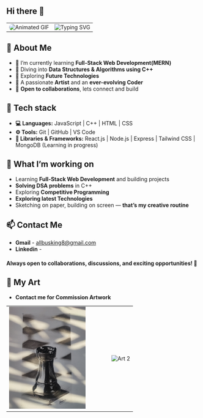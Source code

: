 ## Hi there 👋

<div align="center">
  <table>
    <tr>
      <td valign="middle">
        <img src="https://media.giphy.com/media/L8K62iTDkzGX6/giphy.gif" width="180px" style="border-radius: 12px;" alt="Animated GIF">
      </td>
      <td valign="middle">
        <img src="https://readme-typing-svg.demolab.com?font=JetBrains+Mono&weight=500&size=22&pause=1000&color=54d2ff&width=450&height=60&lines=Hi+coders!;while+(alive);%7B+code()+create()+dream()+%7D;build+something+that+matters...;transform+ideas+into+reality;" alt="Typing SVG" />
      </td>
    </tr>
  </table>
</div>





## 🎨 About Me

- 🌱 I’m currently learning **Full-Stack Web Development(MERN)**
- 📘 Diving into **Data Structures & Algorithms using C++**
- 🔗 Exploring **Future Technologies**
- 🎨 A passionate **Artist** and an **ever-evolving Coder**
- 🤝 **Open to collaborations**, lets connect and build

## 🚀 Tech stack

- **💻 Languages:** JavaScript | C++ | HTML | CSS
- **⚙️ Tools:** Git | GitHub | VS Code 
- **🧰 Libraries & Frameworks:** React.js | Node.js | Express | Tailwind CSS | MongoDB (Learning in progress)

## 📌 What I’m working on

- Learning **Full-Stack Web Development** and building projects
- **Solving DSA problems** in C++
- Exploring **Competitive Programming**
- **Exploring latest Technologies**
- Sketching on paper, building on screen — **that’s my creative routine**


## 📫 Contact Me

- **Gmail** - allbusking8@gmail.com
- **Linkedin** -
   
#### Always open to collaborations, discussions, and exciting opportunities! 🚀

## 🎨 My Art

- **Contact me for Commission Artwork**

<p align="center">
  <table>
    <tr>
      <td>
        <img src="https://raw.githubusercontent.com/allbusking/allbusking/main/IMG20250126144155.jpg" alt="Art 1" width="200px" />
      </td>
      <td width="40px"></td> <!-- Gap -->
      <td>
        <img src="https://raw.githubusercontent.com/allbusking/allbusking/main/IMG20240826012329.jpg" alt="Art 2" width="200px" />
      </td>
    </tr>
  </table>
</p>

<!--
**allbusking/allbusking** is a ✨ _special_ ✨ repository because its `README.md` (this file) appears on your GitHub profile.


